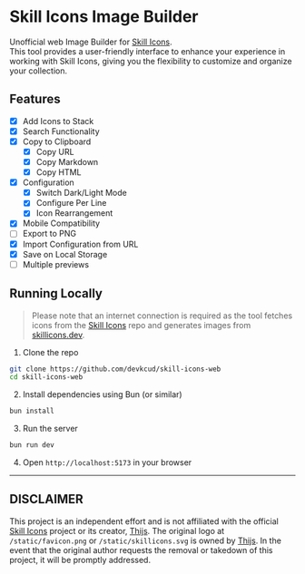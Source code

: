 # Skill Icons Image Builder

Unofficial web Image Builder for [Skill Icons](https://github.com/tandpfun/skill-icons).  
This tool provides a user-friendly interface to enhance your experience in working with Skill Icons, giving you the flexibility to customize and organize your collection.

## Features

- [x] Add Icons to Stack
- [x] Search Functionality
- [x] Copy to Clipboard
  - [x] Copy URL
  - [x] Copy Markdown
  - [x] Copy HTML
- [x] Configuration
  - [x] Switch Dark/Light Mode
  - [x] Configure Per Line
  - [x] Icon Rearrangement
- [x] Mobile Compatibility
- [ ] Export to PNG
- [x] Import Configuration from URL
- [x] Save on Local Storage
- [ ] Multiple previews

## Running Locally

> Please note that an internet connection is required as the tool fetches icons from the [Skill Icons](https://github.com/tandpfun/skill-icons) repo and generates images from [skillicons.dev](https://skillicons.dev/).

1. Clone the repo

```bash
git clone https://github.com/devkcud/skill-icons-web
cd skill-icons-web
```

2. Install dependencies using Bun (or similar)

```bash
bun install
```

3. Run the server

```bash
bun run dev
```

4. Open `http://localhost:5173` in your browser

---

## DISCLAIMER

This project is an independent effort and is not affiliated with the official [Skill Icons](https://github.com/tandpfun/skill-icons) project or its creator, [Thijs](https://github.com/tandpfun). The original logo at `/static/favicon.png` or `/static/skillicons.svg` is owned by [Thijs](https://github.com/tandpfun). In the event that the original author requests the removal or takedown of this project, it will be promptly addressed.
